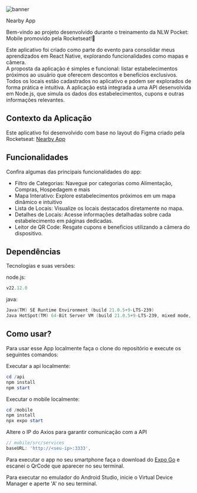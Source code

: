 <img src="https://i.imgur.com/TxFsie5.png" alt="banner">

Nearby App

Bem-vindo ao projeto desenvolvido durante o treinamento da NLW Pocket: Mobile promovido pela Rocketseat!🚀

Este aplicativo foi criado como parte do evento para consolidar meus aprendizados em React Native, explorando funcionalidades como mapas e câmera. </br>
A proposta da aplicação é simples e funcional: listar estabelecimentos próximos ao usuário que oferecem descontos e benefícios exclusivos. Todos os locais estão cadastrados no aplicativo e podem ser explorados de forma prática e intuitiva. A aplicação está integrada a uma API desenvolvida em Node.js, que simula os dados dos estabelecimentos, cupons e outras informações relevantes.

## Contexto da Aplicação
Este aplicativo foi desenvolvido com base no layout do Figma criado pela Rocketseat: [Nearby App](https://www.figma.com/community/file/1448070647757721748/nlw-pocket-mobile-nearby)

## Funcionalidades
Confira algumas das principais funcionalidades do app:
- Filtro de Categorias: Navegue por categorias como Alimentação, Compras, Hospedagem e mais
- Mapa Interativo: Explore estabelecimentos próximos em um mapa dinâmico e intuitivo
- Lista de Locais: Visualize os locais destacados diretamente no mapa.
- Detalhes de Locais: Acesse informações detalhadas sobre cada estabelecimento em páginas dedicadas.
- Leitor de QR Code: Resgate cupons e benefícios utilizando a câmera do dispositivo.

## Dependências
Tecnologias e suas versões:

node.js:
```powershell
v22.12.0
```

java:
```powershell
Java(TM) SE Runtime Environment (build 21.0.5+9-LTS-239)
Java HotSpot(TM) 64-Bit Server VM (build 21.0.5+9-LTS-239, mixed mode, sharing)
```

## Como usar?
Para usar esse App localmente faça o clone do repositório e execute os seguintes comandos:

Executar a api localmente:
```powershell
cd /api
npm install
npm start
```

Executar o mobile localmente:
```powershell
cd /mobile
npm install
npx expo start
```

Altere o IP do Axios para garantir comunicação com a API
```javascript
// mobile/src/services
baseURL: 'http://<seu-ip>:3333',
```

Para executar o app no seu smartphone faça o download do [Expo Go](https://play.google.com/store/apps/details?id=host.exp.exponent&hl=pt_BR&pli=1) e escanei o QrCode que aparecer no seu terminal.

Para executar no emulador do Android Studio, inicie o Virtual Device Manager e aperte 'A' no seu terminal.
